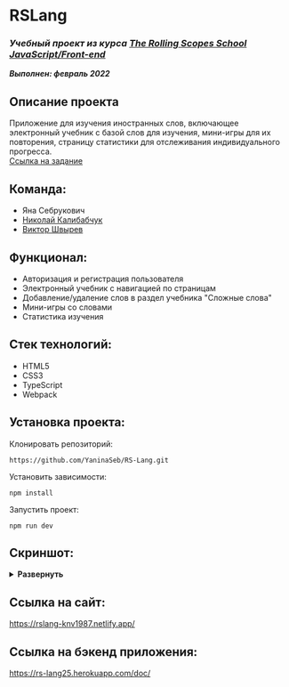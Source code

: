 # RSLang

### ***Учебный проект из курса [The Rolling Scopes School  JavaScript/Front-end](https://rs.school/js/)***  
***Выполнен:  февраль 2022***  

## Описание проекта
Приложение для изучения иностранных слов, включающее электронный учебник с базой слов для изучения, мини-игры для их повторения, страницу статистики для отслеживания индивидуального прогресса.    
[Ссылка на задание](https://github.com/rolling-scopes-school/tasks/blob/master/tasks/stage-2/rs-lang/rslang.md)

## Команда: 
- Яна Себрукович  
- [Николай Калибабчук](https://github.com/KNV1987)  
- [Виктор Швырев](https://github.com/BlackMamba51)

## Функционал:
- Авторизация и регистрация пользователя
- Электронный учебник с навигацией по страницам
- Добавление/удаление слов в раздел учебника "Сложные слова"
- Мини-игры со словами
- Статистика изучения

## Стек технологий:
- HTML5
- CSS3
- TypeScript
- Webpack

## Установка проекта:

Клонировать репозиторий:

    https://github.com/YaninaSeb/RS-Lang.git

Установить зависимости:

    npm install

Запустить проект:

    npm run dev 


## Скриншот:
<details><summary><b>Развернуть</b></summary>

[![rslang](https://user-images.githubusercontent.com/85887443/155027609-c9ba59b1-cf0c-402e-b7a5-cab5dc905afd.png)]()

</details>

## Ссылка на сайт:
https://rslang-knv1987.netlify.app/

## Ссылка на бэкенд приложения:
https://rs-lang25.herokuapp.com/doc/

